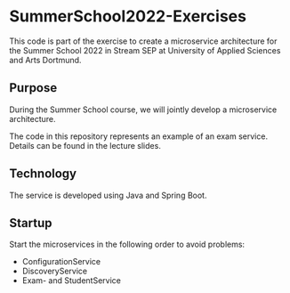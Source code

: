 # SummerSchool2022-Exercises
This code is part of the exercise to create a microservice architecture for the Summer School 2022 in Stream SEP at University of Applied Sciences and Arts Dortmund.

## Purpose
During the Summer School course, we will jointly develop a microservice architecture. 

The code in this repository represents an example of an exam service. Details can be found in the lecture slides.

## Technology
The service is developed using Java and Spring Boot.

## Startup 
Start the microservices in the following order to avoid problems:
- ConfigurationService
- DiscoveryService
- Exam- and StudentService

